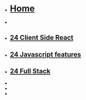 <!-- docs/_sidebar.md -->
* [<h1>Home</h1>](README.md)
* 
* [<h2>24 Client Side React</h2>](24_Block_REACT/README.md)
* [<h2>24 Javascript features</h2>](24_Block_JS/README.md)
* [<h2>24 Full Stack</h2>](24_Block_REMIX/README.md)




* 
* 
* 
<!-- 
-->
